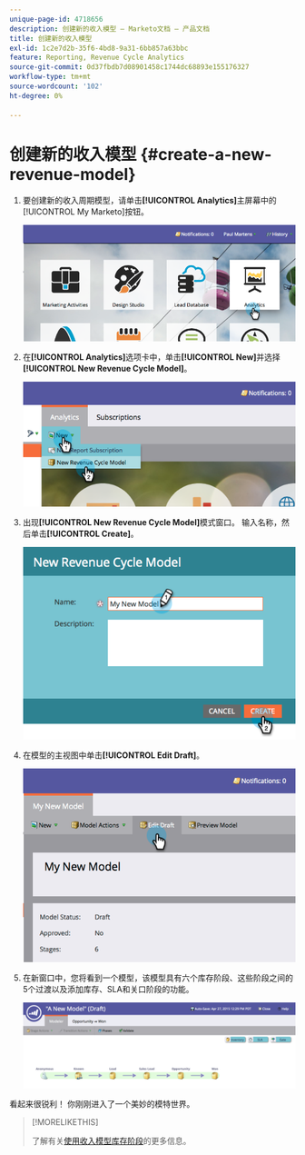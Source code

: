 ```yaml
---
unique-page-id: 4718656
description: 创建新的收入模型 — Marketo文档 — 产品文档
title: 创建新的收入模型
exl-id: 1c2e7d2b-35f6-4bd8-9a31-6bb857a63bbc
feature: Reporting, Revenue Cycle Analytics
source-git-commit: 0d37fbdb7d08901458c1744dc68893e155176327
workflow-type: tm+mt
source-wordcount: '102'
ht-degree: 0%

---
```


# 创建新的收入模型 {#create-a-new-revenue-model}

1. 要创建新的收入周期模型，请单击&#x200B;**[!UICONTROL Analytics]**&#x200B;主屏幕中的[!UICONTROL My Marketo]按钮。

   ![](assets/image2015-4-27-11-3a54-3a41.png)

1. 在&#x200B;**[!UICONTROL Analytics]**&#x200B;选项卡中，单击&#x200B;**[!UICONTROL New]**&#x200B;并选择&#x200B;**[!UICONTROL New Revenue Cycle Model]**。

   ![](assets/image2015-4-27-11-3a55-3a51.png)

1. 出现&#x200B;**[!UICONTROL New Revenue Cycle Model]**&#x200B;模式窗口。 输入名称，然后单击&#x200B;**[!UICONTROL Create]**。

   ![](assets/image2015-4-27-11-3a57-3a59.png)

1. 在模型的主视图中单击&#x200B;**[!UICONTROL Edit Draft]**。

   ![](assets/image2015-4-27-12-3a10-3a49.png)

1. 在新窗口中，您将看到一个模型，该模型具有六个库存阶段、这些阶段之间的5个过渡以及添加库存、SLA和关口阶段的功能。

   ![](assets/image2015-4-27-12-3a31-3a1.png)

看起来很锐利！ 你刚刚进入了一个美妙的模特世界。

>[!MORELIKETHIS]
>
>了解有关[使用收入模型库存阶段](/help/marketo/product-docs/reporting/revenue-cycle-analytics/revenue-cycle-models/using-revenue-model-inventory-stages.md)的更多信息。
